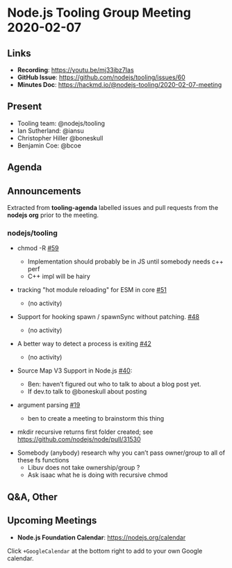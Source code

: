 # Node.js Tooling Group Meeting 2020-02-07

## Links

* **Recording**: https://youtu.be/mj33ibz7Ias
* **GitHub Issue**: https://github.com/nodejs/tooling/issues/60
* **Minutes Doc**: https://hackmd.io/@nodejs-tooling/2020-02-07-meeting

## Present

* Tooling team: @nodejs/tooling
* Ian Sutherland: @iansu
* Christopher Hiller @boneskull
* Benjamin Coe: @bcoe

## Agenda

## Announcements
 
Extracted from **tooling-agenda** labelled issues and pull requests from the **nodejs org** prior to the meeting.

### nodejs/tooling

* chmod -R [#59](https://github.com/nodejs/tooling/issues/59)

  * Implementation should probably be in JS until somebody needs c++ perf
  * C++ impl will be hairy
* tracking "hot module reloading" for ESM in core [#51](https://github.com/nodejs/tooling/issues/51)
  * (no activity)
* Support for hooking spawn / spawnSync without patching. [#48](https://github.com/nodejs/tooling/issues/48) 
  * (no activity)
* A better way to detect a process is exiting [#42](https://github.com/nodejs/tooling/issues/42) 
  * (no activity)
* Source Map V3 Support in Node.js [#40](https://github.com/nodejs/tooling/issues/40):
  * Ben: haven’t figured out who to talk to about a blog post yet. 
  * If dev.to talk to @boneskull about posting

* argument parsing [#19](https://github.com/nodejs/tooling/issues/19) 
  * ben to create a meeting to brainstorm this thing

* mkdir recursive returns first folder created; see https://github.com/nodejs/node/pull/31530

- Somebody (anybody) research why you can’t pass owner/group to all of these fs functions
  - Libuv does not take ownership/group ?
  - Ask isaac what he is doing with recursive chmod

## Q&A, Other

## Upcoming Meetings

* **Node.js Foundation Calendar**: https://nodejs.org/calendar

Click `+GoogleCalendar` at the bottom right to add to your own Google calendar.


